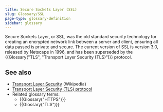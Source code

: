 ```yaml
---
title: Secure Sockets Layer (SSL)
slug: Glossary/SSL
page-type: glossary-definition
sidebar: glossary
---
```


Secure Sockets Layer, or SSL, was the old standard security technology for creating an encrypted network link between a server and client, ensuring all data passed is private and secure. The current version of SSL is version 3.0, released by Netscape in 1996, and has been superseded by the {{Glossary("TLS", "Transport Layer Security (TLS)")}} protocol.

## See also

- [Transport Layer Security](https://en.wikipedia.org/wiki/Transport_Layer_Security) (Wikipedia)
- [Transport Layer Security (TLS) protocol](/en-US/docs/Web/Security/Transport_Layer_Security)
- Related glossary terms:
  - {{Glossary("HTTPS")}}
  - {{Glossary("TLS")}}

